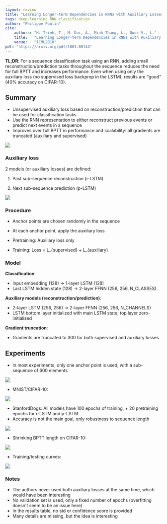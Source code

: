 ```yaml
---
layout: review
title: "Learning Longer-term Dependencies in RNNs with Auxiliary Losses"
tags: deep-learning RNN classification
author: "Philippe Poulin"
cite:
    authors: "H. Trinh, T., M. Dai, A., Minh-Thang, L., Quoc V., L."
    title:   "Learning Longer-term Dependencies in RNNs with Auxiliary Losses"
    venue:   "ICML2018"
pdf: "https://arxiv.org/pdf/1803.00144"
---
```


**TL;DR**:
For a sequence classification task using an RNN, adding small reconstruction/prediction tasks throughout the sequence reduces the need for full BPTT and increases performance. Even when using only the auxiliary loss (no supervised loss backprop in the LSTM), results are "good" (40% accuracy on CIFAR-10).


## Summary

- Unsupervised auxiliary loss based on reconstruction/prediction that can be used for classification tasks
- Use the RNN representation to either reconstruct previous events or predict next events in a sequence
- Improves over full BPTT in performance and scalability: all gradients are truncated (auxiliary and supervised)

![](/article/images/rnn-long-term/figure1.png)

### Auxiliary loss

2 models (or auxiliary losses) are defined:

1) Past sub-sequence reconstruction (r-LSTM)

2) Next sub-sequence prediction (p-LSTM)

![](/article/images/rnn-long-term/figure2.png)

### Procedure

- Anchor points are chosen randomly in the sequence
- At each anchor point, apply the auxiliary loss 

- Pretraining: Auxiliary loss only
- Training: Loss = L_{supervised} + L_{auxiliary}


### Model

**Classification**:
- Input embedding (128) -> 1-layer LSTM (128)
- Last LSTM hidden state (128) -> 2-layer FFNN (256, 256, N_CLASSES)

**Auxiliary models (reconstruction/prediction)**:
- 2-layer LSTM (256, 256) -> 2-layer FFNN (256, 256, N_CHANNELS)
- LSTM bottom layer initialized with main LSTM state; top layer zero-initialized

**Gradient truncation**:
- Gradients are truncated to 300 for both supervised and auxiliary losses

## Experiments

- In most experiments, only one anchor point is used, with a sub-sequence of 600 elements

![](/article/images/rnn-long-term/table1.png)

- MNIST/CIFAR-10:

![](/article/images/rnn-long-term/table2.png)

- StanfordDogs: All models have 100 epochs of training, + 20 pretraining epochs for r-LSTM and p-LSTM
- Accuracy is not the main goal, only robustness to sequence length

![](/article/images/rnn-long-term/figure3.png)


- Shrinking BPTT length on CIFAR-10:

![](/article/images/rnn-long-term/figure4.png)


- Training/testing curves:

![](/article/images/rnn-long-term/figure5.png)

### Notes

- The authors never used both auxiliary losses at the same time, which would have been interesting
- No validation set is used, only a fixed number of epochs (overfitting doesn't seem to be an issue here)
- In the results table, no std or confidence score is provided
- Many details are missing, but the idea is interesting
